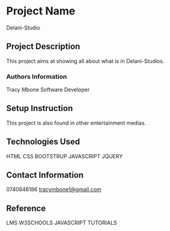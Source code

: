 # Project Name
Delani-Studio
## Project Description
This project aims at showing all about what is in Delani-Studios.
### Authors Information
Tracy Mbone
Software Developer
## Setup Instruction
This project is also found in other entertainment medias.
## Technologies Used
HTML
CSS
BOOTSTRUP
JAVASCRIPT
JQUERY
## Contact Information
0740848186
tracymbone1@gmail.com
## Reference
LMS
W3SCHOOLS
JAVASCRIPT TUTORIALS
